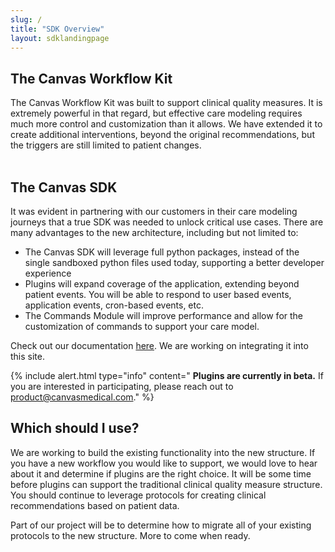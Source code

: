 ```yaml
---
slug: /
title: "SDK Overview"
layout: sdklandingpage
---
```



## The Canvas Workflow Kit

The Canvas Workflow Kit was built to support clinical quality measures. It is extremely powerful in that regard, but effective care modeling requires much more control and customization than it allows. We have extended it to create additional interventions, beyond the original recommendations, but the triggers are still limited to patient changes. 
<br>
<br>
## The Canvas SDK

It was evident in partnering with our customers in their care modeling journeys that a true SDK was needed to unlock critical use cases. There are many advantages to the new architecture, including but not limited to:

* The Canvas SDK will leverage full python packages, instead of the single sandboxed python files used today, supporting a better developer experience
* Plugins will expand coverage of the application, extending beyond patient events. You will be able to respond to user based events, application events, cron-based events, etc. 
* The Commands Module will improve performance and allow for the customization of commands to support your care model. 

Check out our documentation [here](https://canvas-medical.github.io/canvas-core/quickstart/plugins.html). We are working on integrating it into this site. 

{% include alert.html type="info" content=" <b>Plugins are currently in beta.</b> If you are interested in participating, please reach out to product@canvasmedical.com." %}
<br>
## Which should I use?

We are working to build the existing functionality into the new structure. If you have a new workflow you would like to support, we would love to hear about it and determine if plugins are the right choice. It will be some time before plugins can support the traditional clinical quality measure structure. You should continue to leverage protocols for creating clinical recommendations based on patient data. 

Part of our project will be to determine how to migrate all of your existing protocols to the new structure. More to come when ready. 







